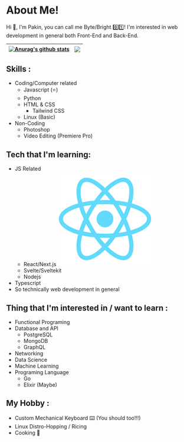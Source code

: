 # About Me!

Hi 👋, I'm Pakin, you can call me Byte/Bright 0️⃣1️⃣! I'm interested in web development in general both Front-End and Back-End.

| <a href="https://github.com/anuraghazra/github-readme-stats"><img align="center" src="https://github-readme-stats.vercel.app/api?username=OnFireByte&show_icons=true&include_all_commits=true&theme=buefy&hide_border=true" alt="Anurag's github stats" /></a> | <a href="https://github.com/anuraghazra/github-readme-stats"><img align="center" src="https://github-readme-stats.vercel.app/api/top-langs/?username=OnFireByte&layout=compact&theme=buefy&hide_border=true" /></a> |
| -------------------------------------------------------------------------------------------------------------------------------------------------------------------------------------------------------------------------------------------------------------- | ------------------------------------------------------------------------------------------------------------------------------------------------------------------------------------------------------------------- |

## Skills :

-   Coding/Computer related
    -   Javascript (⭐)
    -   Python
    -   HTML & CSS
        -   Tailwind CSS
    -   Linux (Basic)
-   Non-Coding
    -   Photoshop
    -   Video Editing (Premiere Pro)

## Tech that I'm learning:

-   JS Related
    -   React/Next.js <img src="https://github.com/devicons/devicon/blob/master/icons/react/react-original.svg">
    -   Svelte/Sveltekit
    -   Nodejs
-   Typescript
-   So technically web development in general

## Thing that I'm interested in / want to learn :

-   Functional Programing
-   Database and API
    -   PostgreSQL
    -   MongoDB
    -   GraphQL
- Networking
- Data Science
- Machine Learning
-   Programing Language
    -   Go
    -   Elixir (Maybe)

## My Hobby :
- Custom Mechanical Keyboard ⌨️ (You should too!!!)
- Linux Distro-Hopping / Ricing
- Cooking 🍳